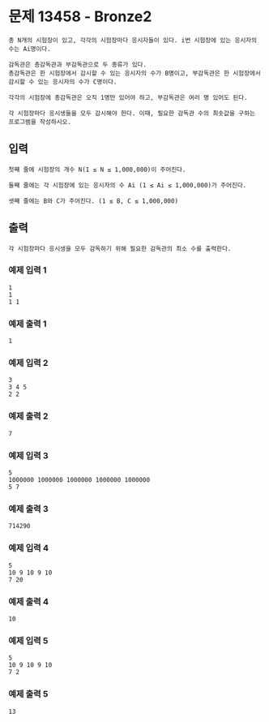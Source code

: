# 문제 13458 - Bronze2
    총 N개의 시험장이 있고, 각각의 시험장마다 응시자들이 있다. i번 시험장에 있는 응시자의 수는 Ai명이다.
    
    감독관은 총감독관과 부감독관으로 두 종류가 있다. 
    총감독관은 한 시험장에서 감시할 수 있는 응시자의 수가 B명이고, 부감독관은 한 시험장에서 감시할 수 있는 응시자의 수가 C명이다.
    
    각각의 시험장에 총감독관은 오직 1명만 있어야 하고, 부감독관은 여러 명 있어도 된다.
    
    각 시험장마다 응시생들을 모두 감시해야 한다. 이때, 필요한 감독관 수의 최솟값을 구하는 프로그램을 작성하시오.

## 입력
    첫째 줄에 시험장의 개수 N(1 ≤ N ≤ 1,000,000)이 주어진다.
    
    둘째 줄에는 각 시험장에 있는 응시자의 수 Ai (1 ≤ Ai ≤ 1,000,000)가 주어진다.
    
    셋째 줄에는 B와 C가 주어진다. (1 ≤ B, C ≤ 1,000,000)

## 출력
    각 시험장마다 응시생을 모두 감독하기 위해 필요한 감독관의 최소 수를 출력한다.

### 예제 입력 1
    1
    1
    1 1
### 예제 출력 1
    1
### 예제 입력 2
    3
    3 4 5
    2 2
### 예제 출력 2
    7
### 예제 입력 3
    5
    1000000 1000000 1000000 1000000 1000000
    5 7
### 예제 출력 3
    714290
### 예제 입력 4
    5
    10 9 10 9 10
    7 20
### 예제 출력 4
    10
### 예제 입력 5
    5
    10 9 10 9 10
    7 2
### 예제 출력 5
    13